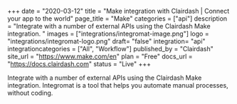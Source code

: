 +++
date = "2020-03-12"
title = "Make integration with Clairdash | Connect your app to the world"
page_title = "Make"
categories = ["api"] 
description = "Integrate with a number of external APIs using the Clairdash Make integration. "
images = ["integrations/integromat-image.png"]
logo = "integrations/integromat-logo.png"
draft= "false"
integration= "api"
integrationcategories = ["All", "Workflow"]
published_by = "Clairdash"
site_url = "https://www.make.com/en"
plan = "Free"
docs_url = "https://docs.clairdash.com"
status = "Live" 
+++

Integrate with a number of external APIs using the Clairdash Make integration. Integromat is a tool that helps you automate manual processes, without coding.